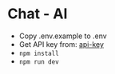 # Chat - AI
- Copy .env.example to .env
- Get API key from: [api-key](https://aistudio.google.com/app/apikey)
- `npm install`
- `npm run dev`

